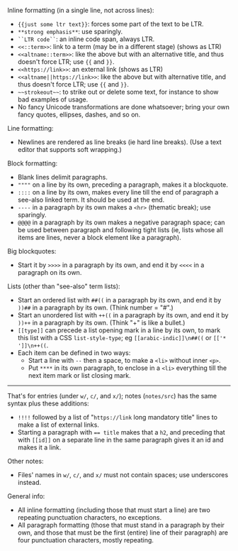 Inline formatting (in a single line, not across lines):
- `{{just some ltr text}}`: forces some part of the text to be LTR.
- `**strong emphasis**`: use sparingly.
- ```` ``LTR code`` ````: an inline code span, always LTR.
- `<<::term>>`: link to a term (may be in a different stage) (shows as LTR)
- `<<altname::term>>`: like the above but with an alternative title, and thus doesn't force LTR; use `{{` and `}}`.
- `<<https://link>>`: an external link (shows as LTR)
- `<<altname||https://link>>`: like the above but with alternative title, and thus doesn't force LTR; use `{{` and `}}`.
- `~~strokeout~~`: to strike out or delete some text, for instance to show bad examples of usage.
- No fancy Unicode transformations are done whatsoever; bring your own fancy quotes, ellipses, dashes, and so on.

Line formatting:
- Newlines are rendered as line breaks (ie hard line breaks). (Use a text editor that supports soft wrapping.)

Block formatting:
- Blank lines delimit paragraphs.
- `""""` on a line by its own, preceding a paragraph, makes it a blockquote.
- `::::` on a line by its own, makes every line till the end of paragraph a see-also linked term. It should be used at the end.
- `----` in a paragraph by its own makes a `<hr>` (thematic break); use sparingly.
- `@@@@` in a paragraph by its own makes a negative paragraph space; can be used between paragraph and following tight lists
  (ie, lists whose all items are lines, never a block element like a paragraph).

Big blockquotes:
- Start it by `>>>>` in a paragraph by its own, and end it by `<<<<` in a paragraph on its own.

Lists (other than "see-also" term lists):
- Start an ordered list with `##((` in a paragraph by its own, and end it by `))##` in a paragraph by its own. (Think number = "#".)
- Start an unordered list with `++((` in a paragraph by its own, and end it by `))++` in a paragraph by its own. (Think "+" is like a bullet.)
- `[[type]]` can precede a list opening mark in a line by its own, to mark this list with a CSS `list-style-type`;
  eg `[[arabic-indic]]\n##((` or `[['* ']]\n++((`.
- Each item can be defined in two ways:
  - Start a line with `--` then a space, to make a `<li>` without inner `<p>`.
  - Put `****` in its own paragraph, to enclose in a `<li>` everything till the next item mark or list closing mark.

---

That's for entries (under `w/`, `c/`, and `x/`); notes (`notes/src`) has the same syntax plus these additions:
- `!!!!` followed by a list of "`https://link` long mandatory title" lines to make a list of external links.
- Starting a paragraph with `== title` makes that a `h2`, and preceding that with `[[id]]` on a separate line in the same
  paragraph gives it an id and makes it a link.

Other notes:
- Files' names in `w/`, `c/`, and `x/` must not contain spaces; use underscores instead.

General info:
- All inline formatting (including those that must start a line) are two repeating punctuation characters, no exceptions.
- All paragraph formatting (those that must stand in a paragraph by their own, and those that must be the first (entire)
  line of their paragraph) are four punctuation characters, mostly repeating.
